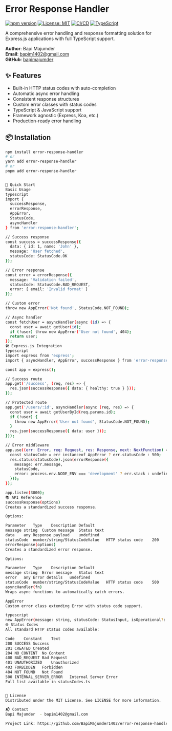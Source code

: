 # Error Response Handler

[![npm version](https://img.shields.io/npm/v/error-response-handler.svg?style=flat-square)](https://www.npmjs.com/package/error-response-handler)
[![License: MIT](https://img.shields.io/badge/License-MIT-blue.svg?style=flat-square)](https://opensource.org/licenses/MIT)
[![CI/CD](https://img.shields.io/github/actions/workflow/status/bapimajumder/error-response-handler/node.js.yml?style=flat-square)](https://github.com/bapimajumder/error-response-handler/actions)
[![TypeScript](https://img.shields.io/badge/%3C%2F%3E-TypeScript-blue.svg?style=flat-square)](https://www.typescriptlang.org/)

A comprehensive error handling and response formatting solution for Express.js applications with full TypeScript support.

**Author**: Bapi Majumder  
**Email**: bapim1402@gmail.com  
**GitHub**: [bapimajumder](https://github.com/BapiMajumder1402/error-response-handler)

## ✨ Features

- Built-in HTTP status codes with auto-completion
- Automatic async error handling
- Consistent response structures
- Custom error classes with status codes
- TypeScript & JavaScript support
- Framework agnostic (Express, Koa, etc.)
- Production-ready error handling

## 📦 Installation

```bash
npm install error-response-handler
# or
yarn add error-response-handler
# or
pnpm add error-response-handler


🚀 Quick Start
Basic Usage
typescript
import { 
  successResponse, 
  errorResponse, 
  AppError, 
  StatusCode,
  asyncHandler
} from 'error-response-handler';

// Success response
const success = successResponse({
  data: { id: 1, name: 'John' },
  message: 'User fetched',
  statusCode: StatusCode.OK
});

// Error response
const error = errorResponse({
  message: 'Validation failed',
  statusCode: StatusCode.BAD_REQUEST,
  error: { email: 'Invalid format' }
});

// Custom error
throw new AppError('Not found', StatusCode.NOT_FOUND);

// Async handler
const fetchUser = asyncHandler(async (id) => {
  const user = await getUser(id);
  if (!user) throw new AppError('User not found', 404);
  return user;
});
🛠️ Express.js Integration
typescript
import express from 'express';
import { asyncHandler, AppError, successResponse } from 'error-response-handler';

const app = express();

// Success route
app.get('/success', (req, res) => {
  res.json(successResponse({ data: { healthy: true } }));
});

// Protected route
app.get('/users/:id', asyncHandler(async (req, res) => {
  const user = await getUserById(req.params.id);
  if (!user) {
    throw new AppError('User not found', StatusCode.NOT_FOUND);
  }
  res.json(successResponse({ data: user }));
}));

// Error middleware
app.use((err: Error, req: Request, res: Response, next: NextFunction) => {
  const statusCode = err instanceof AppError ? err.statusCode : 500;
  res.status(statusCode).json(errorResponse({
    message: err.message,
    statusCode,
    error: process.env.NODE_ENV === 'development' ? err.stack : undefined
  }));
});

app.listen(3000);
📚 API Reference
successResponse(options)
Creates a standardized success response.

Options:

Parameter	Type	Description	Default
message	string	Custom message	Status text
data	any	Response payload	undefined
statusCode	number/string/StatusCodeValue	HTTP status code	200
errorResponse(options)
Creates a standardized error response.

Options:

Parameter	Type	Description	Default
message	string	Error message	Status text
error	any	Error details	undefined
statusCode	number/string/StatusCodeValue	HTTP status code	500
asyncHandler(fn)
Wraps async functions to automatically catch errors.

AppError
Custom error class extending Error with status code support.

typescript
new AppError(message: string, statusCode: StatusInput, isOperational?: boolean)
🌐 Status Codes
All standard HTTP status codes available:

Code	Constant	Text
200	SUCCESS	Success
201	CREATED	Created
204	NO_CONTENT	No Content
400	BAD_REQUEST	Bad Request
401	UNAUTHORIZED	Unauthorized
403	FORBIDDEN	Forbidden
404	NOT_FOUND	Not Found
500	INTERNAL_SERVER_ERROR	Internal Server Error
Full list available in statusCodes.ts


📜 License
Distributed under the MIT License. See LICENSE for more information.

📬 Contact
Bapi Majumder  - bapim1402@gmail.com

Project Link: https://github.com/BapiMajumder1402/error-response-handler
